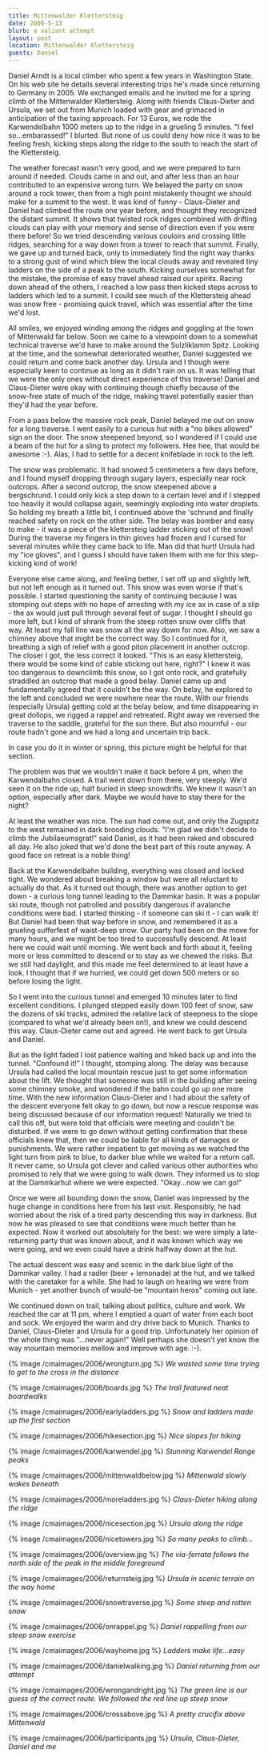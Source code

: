 ```yaml
---
title: Mittenwalder Klettersteig
date: 2006-5-13
blurb: a valiant attempt
layout: post
location: Mittenwalder Klettersteig
guests: Daniel
---
```


Daniel Arndt is a local climber who spent a few years in Washington State. On his web site he details several interesting trips he's made since returning to Germany in 2005. We exchanged emails and he invited me for a spring climb of the Mittenwalder Klettersteig. Along with friends Claus-Dieter and Ursula, we set out from Munich loaded with gear and grimaced in anticipation of the taxing approach. For 13 Euros, we rode the Karwendelbahn 1000 meters up to the ridge in a grueling 5 minutes. "I feel so...embarassed!" I blurted. But none of us could deny how nice it was to be feeling fresh, kicking steps along the ridge to the south to reach the start of the Klettersteig.


The weather forecast wasn't very good, and we were prepared to turn around if needed. Clouds came in and out, and after less than an hour contributed to an expensive wrong turn. We belayed the party on snow around a rock tower, then from a high point mistakenly thought we should make for a summit to the west. It was kind of funny - Claus-Dieter and Daniel had climbed the route one year before, and thought they recognized the distant summit. It shows that twisted rock ridges combined with drifting clouds can play with your memory and sense of direction even if you were there before! So we tried descending various couloirs and crossing little ridges, searching for a way down from a tower to reach that summit. Finally, we gave up and turned back, only to immediately find the right way thanks to a strong gust of wind which blew the local clouds away and revealed tiny ladders on the side of a peak to the south. Kicking ourselves somewhat for the mistake, the promise of easy travel ahead raised our spirits. Racing down ahead of the others, I reached a low pass then kicked steps across to ladders which led to a summit. I could see much of the Klettersteig ahead was snow free - promising quick travel, which was essential after the time we'd lost.


All smiles, we enjoyed winding among the ridges and goggling at the town of Mittenwald far below. Soon we came to a viewpoint down to a somewhat technical traverse we'd have to make around the Sulzliklamm Spitz. Looking at the time, and the somewhat deteriorated weather, Daniel suggested we could return and come back another day. Ursula and I though were especially keen to continue as long as it didn't rain on us. It was telling that we were the only ones without direct experience of this traverse! Daniel and Claus-Dieter were okay with continuing though chiefly because of the snow-free state of much of the ridge, making travel potentially easier than they'd had the year before.


From a pass below the massive rock peak, Daniel belayed me out on snow for a long traverse. I went easily to a curious hut with a "no bikes allowed" sign on the door. The snow steepened beyond, so I wondered if I could use a beam of the hut for a sling to protect my followers. Hee hee, that would be awesome :-). Alas, I had to settle for a decent knifeblade in rock to the left.


The snow was problematic. It had snowed 5 centimeters a few days before, and I found myself dropping through sugary layers, especially near rock outcrops. After a second outcrop, the snow steepened above a bergschrund. I could only kick a step down to a certain level and if I stepped too heavily it would collapse again, seemingly exploding into water droplets. So holding my breath a little bit, I continued above the 'schrund and finally reached safety on rock on the other side. The belay was bomber and easy to make - it was a piece of the klettersteig ladder sticking out of the snow! During the traverse my fingers in thin gloves had frozen and I cursed for several minutes while they came back to life. Man did that hurt! Ursula had my "ice gloves", and I guess I should have taken them with me for this step-kicking kind of work!


Everyone else came along, and feeling better, I set off up and slightly left, but not left enough as it turned out. This snow was even worse if that's possible. I started questioning the sanity of continuing because I was stomping out steps with no hope of arresting with my ice ax in case of a slip - the ax would just pull through several feet of sugar. I thought I should go more left, but I kind of shrank from the steep rotten snow over cliffs that way. At least my fall line was snow all the way down for now. Also, we saw a chimney above that might be the correct way. So I continued for it, breathing a sigh of relief with a good piton placement in another outcrop. The closer I got, the less correct it looked. "This is an easy klettersteig, there would be some kind of cable sticking out here, right?" I knew it was too dangerous to downclimb this snow, so I got onto rock, and gratefully straddled an outcrop that made a good belay. Daniel came up and fundamentally agreed that it couldn't be the way. On belay, he explored to the left and concluded we were nowhere near the route. With our friends (especially Ursula) getting cold at the belay below, and time disappearing in great dollops, we rigged a rappel and retreated. Right away we reversed the traverse to the saddle, grateful for the sun there. But also mournful - our route hadn't gone and we had a long and uncertain trip back.


In case you do it in winter or spring, this picture might be helpful for that section.


The problem was that we wouldn't make it back before 4 pm, when the Karwendalbahn closed. A trail went down from there, very steeply. We'd seen it on the ride up, half buried in steep snowdrifts. We knew it wasn't an option, especially after dark. Maybe we would have to stay there for the night?


At least the weather was nice. The sun had come out, and only the Zugspitz to the west remained in dark brooding clouds. "I'm glad we didn't decide to climb the Jubilaeumsgrat!" said Daniel, as it had been raked and obscured all day. He also joked that we'd done the best part of this route anyway. A good face on retreat is a noble thing!


Back at the Karwendelbahn building, everything was closed and locked tight. We
wondered about breaking a window but were all reluctant to actually do that. As
it turned out though, there was another option to get down - a curious long
tunnel leading to the Dammkar basin. It was a popular ski route, though not
patrolled and possibly dangerous if avalanche conditions were bad. I started
thinking - if someone can ski it - I can walk it! But Daniel had been that way
before in snow, and remembered it as a grueling sufferfest of waist-deep snow.
Our party had been on the move for many hours, and we might be too tired to
successfully descend. At least here we could wait until morning. We went back
and forth about it, feeling more or less committed to descend or to stay as we
chewed the risks. But we still had daylight, and this made me feel determined
to at least have a look. I thought that if we hurried, we could get down 500
meters or so before losing the light.


So I went into the curious tunnel and emerged 10 minutes later to find excellent conditions. I plunged stepped easily down 100 feet of snow, saw the dozens of ski tracks, admired the relative lack of steepness to the slope (compared to what we'd already been on!), and knew we could descend this way. Claus-Dieter came out and agreed. He went back to get Ursula and Daniel.


But as the light faded I lost patience waiting and hiked back up and into the
tunnel. "Confound it!" I thought, stomping along. The delay was because Ursula
had called the local mountain rescue just to get some information about the
lift. We thought that someone was still in the building after seeing some
chimney smoke, and wondered if the bahn could go up one more time. With the new
information Claus-Dieter and I had about the safety of the descent everyone
felt okay to go down, but now a rescue response was being discussed because of
our information request! Naturally we tried to call this off, but were told
that officials were meeting and couldn't be disturbed. If we were to go down
without getting confirmation that these officials knew that, then we could be
liable for all kinds of damages or punishments. We were rather impatient to get
moving as we watched the light turn from pink to blue, to darker blue while we
waited for a return call. It never came, so Ursula got clever and called
various other authorities who promised to rely that we were going to walk down.
They informed us to stop at the Dammkarhut where we were expected. "Okay...now
we can go!"


Once we were all bounding down the snow, Daniel was impressed by the huge
change in conditions here from his last visit. Responsibly, he had worried
about the risk of a tired party descending this way in darkness. But now he was
pleased to see that conditions were much better than he expected. Now it worked
out absolutely for the best: we were simply a late-returning party that was
known about, and it was known which way we were going, and we even could have a
drink halfway down at the hut.


The actual descent was easy and scenic in the dark blue light of the Dammkar
valley. I had a radler (beer + lemonade) at the hut, and we talked with the
caretaker for a while. She had to laugh on hearing we were from Munich - yet
another bunch of would-be "mountain heros" coming out late.


We continued down on trail, talking about politics, culture and work. We
reached the car at 11 pm, where I emptied a quart of water from each boot and
sock. We enjoyed the warm and dry drive back to Munich. Thanks to Daniel,
Claus-Dieter and Ursula for a good trip. Unfortunately her opinion of the whole
thing was "...never again!" Well perhaps she doesn't yet know the way mountain
memories mellow and improve with age. :-).




{% image /cmaimages/2006/wrongturn.jpg %}
<i>We wasted some time trying to get to the cross in the distance</i>

{% image /cmaimages/2006/boards.jpg %}
<i>The trail featured neat boardwalks</i>

{% image /cmaimages/2006/earlyladders.jpg %}
<i>Snow and ladders made up the first section</i>

{% image /cmaimages/2006/hikesection.jpg %}
<i>Nice slopes for hiking</i>

{% image /cmaimages/2006/karwendel.jpg %}
<i>Stunning Karwendel Range peaks</i>

{% image /cmaimages/2006/mittenwaldbelow.jpg %}
<i>Mittenwald slowly wakes beneath</i>

{% image /cmaimages/2006/moreladders.jpg %}
<i>Claus-Dieter hiking along the ridge</i>

{% image /cmaimages/2006/nicesection.jpg %}
<i>Ursula along the ridge</i>

{% image /cmaimages/2006/nicetowers.jpg %}
<i>So many peaks to climb...</i>

{% image /cmaimages/2006/overview.jpg %}
<i>The via-ferrata follows the north side of the peak in the middle foreground</i>

{% image /cmaimages/2006/returnsteig.jpg %}
<i>Ursula in scenic terrain on the way home</i>

{% image /cmaimages/2006/snowtraverse.jpg %}
<i>Some steep and rotten snow</i>

{% image /cmaimages/2006/onrappel.jpg %}
<i>Daniel rappelling from our steep snow exercise</i>

{% image /cmaimages/2006/wayhome.jpg %}
<i>Ladders make life...easy</i>

{% image /cmaimages/2006/danielwalking.jpg %}
<i>Daniel returning from our attempt</i>

{% image /cmaimages/2006/wrongandright.jpg %}
<i>The green line is our guess of the correct route. We followed the red line up steep snow</i>

{% image /cmaimages/2006/crossabove.jpg %}
<i>A pretty crucifix above Mittenwald</i>

{% image /cmaimages/2006/participants.jpg %}
<i>Ursula, Claus-Dieter, Daniel and me</i>
